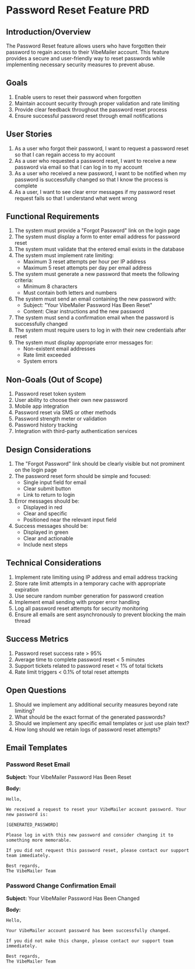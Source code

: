 # Password Reset Feature PRD

## Introduction/Overview
The Password Reset feature allows users who have forgotten their password to regain access to their VibeMailer account. This feature provides a secure and user-friendly way to reset passwords while implementing necessary security measures to prevent abuse.

## Goals
1. Enable users to reset their password when forgotten
2. Maintain account security through proper validation and rate limiting
3. Provide clear feedback throughout the password reset process
4. Ensure successful password reset through email notifications

## User Stories
1. As a user who forgot their password, I want to request a password reset so that I can regain access to my account
2. As a user who requested a password reset, I want to receive a new password via email so that I can log in to my account
3. As a user who received a new password, I want to be notified when my password is successfully changed so that I know the process is complete
4. As a user, I want to see clear error messages if my password reset request fails so that I understand what went wrong

## Functional Requirements
1. The system must provide a "Forgot Password" link on the login page
2. The system must display a form to enter email address for password reset
3. The system must validate that the entered email exists in the database
4. The system must implement rate limiting:
   - Maximum 3 reset attempts per hour per IP address
   - Maximum 5 reset attempts per day per email address
5. The system must generate a new password that meets the following criteria:
   - Minimum 8 characters
   - Must contain both letters and numbers
6. The system must send an email containing the new password with:
   - Subject: "Your VibeMailer Password Has Been Reset"
   - Content: Clear instructions and the new password
7. The system must send a confirmation email when the password is successfully changed
8. The system must require users to log in with their new credentials after reset
9. The system must display appropriate error messages for:
   - Non-existent email addresses
   - Rate limit exceeded
   - System errors

## Non-Goals (Out of Scope)
1. Password reset token system
2. User ability to choose their own new password
3. Mobile app integration
4. Password reset via SMS or other methods
5. Password strength meter or validation
6. Password history tracking
7. Integration with third-party authentication services

## Design Considerations
1. The "Forgot Password" link should be clearly visible but not prominent on the login page
2. The password reset form should be simple and focused:
   - Single input field for email
   - Clear submit button
   - Link to return to login
3. Error messages should be:
   - Displayed in red
   - Clear and specific
   - Positioned near the relevant input field
4. Success messages should be:
   - Displayed in green
   - Clear and actionable
   - Include next steps

## Technical Considerations
1. Implement rate limiting using IP address and email address tracking
2. Store rate limit attempts in a temporary cache with appropriate expiration
3. Use secure random number generation for password creation
4. Implement email sending with proper error handling
5. Log all password reset attempts for security monitoring
6. Ensure all emails are sent asynchronously to prevent blocking the main thread

## Success Metrics
1. Password reset success rate > 95%
2. Average time to complete password reset < 5 minutes
3. Support tickets related to password reset < 1% of total tickets
4. Rate limit triggers < 0.1% of total reset attempts

## Open Questions
1. Should we implement any additional security measures beyond rate limiting?
2. What should be the exact format of the generated passwords?
3. Should we implement any specific email templates or just use plain text?
4. How long should we retain logs of password reset attempts?

## Email Templates

### Password Reset Email
**Subject:** Your VibeMailer Password Has Been Reset

**Body:**
```
Hello,

We received a request to reset your VibeMailer account password. Your new password is:

[GENERATED_PASSWORD]

Please log in with this new password and consider changing it to something more memorable.

If you did not request this password reset, please contact our support team immediately.

Best regards,
The VibeMailer Team
```

### Password Change Confirmation Email
**Subject:** Your VibeMailer Password Has Been Changed

**Body:**
```
Hello,

Your VibeMailer account password has been successfully changed.

If you did not make this change, please contact our support team immediately.

Best regards,
The VibeMailer Team
``` 